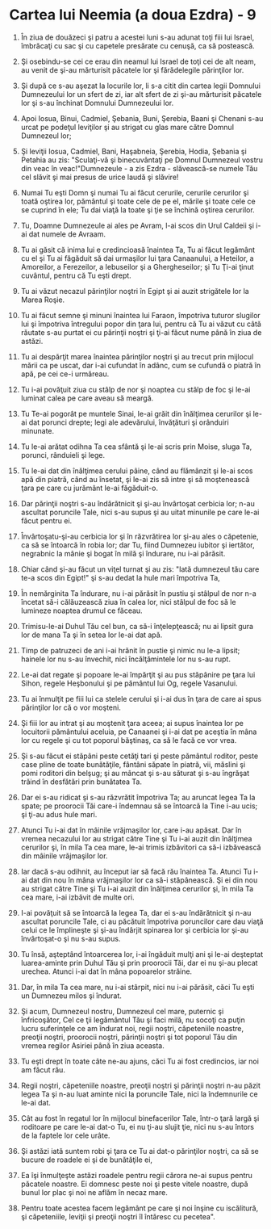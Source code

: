 # Cartea lui Neemia (a doua Ezdra) - 9

1. În ziua de douăzeci şi patru a acestei luni s-au adunat toţi fiii lui Israel, îmbrăcaţi cu sac şi cu capetele presărate cu cenuşă, ca să postească. 

2. Şi osebindu-se cei ce erau din neamul lui Israel de toţi cei de alt neam, au venit de şi-au mărturisit păcatele lor şi fărădelegile părinţilor lor. 

3. Şi după ce s-au aşezat la locurile lor, li s-a citit din cartea legii Domnului Dumnezeului lor un sfert de zi, iar alt sfert de zi şi-au mărturisit păcatele lor şi s-au închinat Domnului Dumnezeului lor. 

4. Apoi Iosua, Binui, Cadmiel, Şebania, Buni, Şerebia, Baani şi Chenani s-au urcat pe podeţul leviţilor şi au strigat cu glas mare către Domnul Dumnezeul lor; 

5. Şi leviţii Iosua, Cadmiel, Bani, Haşabneia, Şerebia, Hodia, Şebania şi Petahia au zis: "Sculaţi-vă şi binecuvântaţi pe Domnul Dumnezeul vostru din veac în veac!"Dumnezeule - a zis Ezdra - slăvească-se numele Tău cel slăvit şi mai presus de urice laudă şi slăvire! 

6. Numai Tu eşti Domn şi numai Tu ai făcut cerurile, cerurile cerurilor şi toată oştirea lor, pământul şi toate cele de pe el, mările şi toate cele ce se cuprind în ele; Tu dai viaţă la toate şi ţie se închină oştirea cerurilor. 

7. Tu, Doamne Dumnezeule ai ales pe Avram, l-ai scos din Urul Caldeii şi i-ai dat numele de Avraam. 

8. Tu ai găsit că inima lui e credincioasă înaintea Ta, Tu ai făcut legământ cu el şi Tu ai făgăduit să dai urmaşilor lui ţara Canaanului, a Heteilor, a Amoreilor, a Ferezeilor, a Iebuseilor şi a Ghergheseilor; şi Tu Ţi-ai ţinut cuvântul, pentru că Tu eşti drept. 

9. Tu ai văzut necazul părinţilor noştri în Egipt şi ai auzit strigătele lor la Marea Roşie. 

10. Tu ai făcut semne şi minuni înaintea lui Faraon, împotriva tuturor slugilor lui şi împotriva întregului popor din ţara lui, pentru că Tu ai văzut cu câtă răutate s-au purtat ei cu părinţii noştri şi ţi-ai făcut nume până în ziua de astăzi. 

11. Tu ai despărţit marea înaintea părinţilor noştri şi au trecut prin mijlocul mării ca pe uscat, dar i-ai cufundat în adânc, cum se cufundă o piatră în apă, pe cei ce-i urmăreau. 

12. Tu i-ai povăţuit ziua cu stâlp de nor şi noaptea cu stâlp de foc şi le-ai luminat calea pe care aveau să meargă. 

13. Tu Te-ai pogorât pe muntele Sinai, le-ai grăit din înălţimea cerurilor şi le-ai dat porunci drepte; legi ale adevărului, învăţături şi orânduiri minunate. 

14. Tu le-ai arătat odihna Ta cea sfântă şi le-ai scris prin Moise, sluga Ta, porunci, rânduieli şi lege. 

15. Tu le-ai dat din înălţimea cerului pâine, când au flămânzit şi le-ai scos apă din piatră, când au însetat, şi le-ai zis să intre şi să moştenească ţara pe care cu jurământ le-ai făgăduit-o. 

16. Dar părinţii noştri s-au îndărătnicit şi şi-au învârtoşat cerbicia lor; n-au ascultat poruncile Tale, nici s-au supus şi au uitat minunile pe care le-ai făcut pentru ei. 

17. Învârtoşatu-şi-au cerbicia lor şi în răzvrătirea lor şi-au ales o căpetenie, ca să se întoarcă în robia lor; dar Tu, fiind Dumnezeu iubitor şi iertător, negrabnic la mânie şi bogat în milă şi îndurare, nu i-ai părăsit. 

18. Chiar când şi-au făcut un viţel turnat şi au zis: "Iată dumnezeul tău care te-a scos din Egipt!" şi s-au dedat la hule mari împotriva Ta, 

19. În nemărginita Ta îndurare, nu i-ai părăsit în pustiu şi stâlpul de nor n-a încetat să-i călăuzească ziua în calea lor, nici stâlpul de foc să le lumineze noaptea drumul ce făceau. 

20. Trimisu-le-ai Duhul Tău cel bun, ca să-i înţelepţească; nu ai lipsit gura lor de mana Ta şi în setea lor le-ai dat apă. 

21. Timp de patruzeci de ani i-ai hrănit în pustie şi nimic nu le-a lipsit; hainele lor nu s-au învechit, nici încălţămintele lor nu s-au rupt. 

22. Le-ai dat regate şi popoare le-ai împărţit şi au pus stăpânire pe ţara lui Sihon, regele Heşbonului şi pe pământul lui Og, regele Vasanului. 

23. Tu ai înmulţit pe fiii lui ca stelele cerului şi i-ai dus în ţara de care ai spus părinţilor lor că o vor moşteni. 

24. Şi fiii lor au intrat şi au moştenit ţara aceea; ai supus înaintea lor pe locuitorii pământului aceluia, pe Canaanei şi i-ai dat pe aceştia în mâna lor cu regele şi cu tot poporul băştinaş, ca să le facă ce vor vrea. 

25. Şi s-au făcut ei stăpâni peste cetăţi tari şi peste pământul roditor, peste case pline de toate bunătăţile, fântâni săpate în piatră, vii, măslini şi pomi roditori din belşug; şi au mâncat şi s-au săturat şi s-au îngrăşat trăind în desfătări prin bunătatea Ta. 

26. Dar ei s-au ridicat şi s-au răzvrătit împotriva Ta; au aruncat legea Ta la spate; pe proorocii Tăi care-i îndemnau să se întoarcă la Tine i-au ucis; şi ţi-au adus hule mari. 

27. Atunci Tu i-ai dat în mâinile vrăjmaşilor lor, care i-au apăsat. Dar în vremea necazului lor au strigat către Tine şi Tu i-ai auzit din înălţimea cerurilor şi, în mila Ta cea mare, le-ai trimis izbăvitori ca să-i izbăvească din mâinile vrăjmaşilor lor. 

28. Iar dacă s-au odihnit, au început iar să facă rău înaintea Ta. Atunci Tu i-ai dat din nou în mâna vrăjmaşilor lor ca să-i stăpânească. Şi ei din nou au strigat către Tine şi Tu i-ai auzit din înălţimea cerurilor şi, în mila Ta cea mare, i-ai izbăvit de multe ori. 

29. I-ai povăţuit să se întoarcă la legea Ta, dar ei s-au îndărătnicit şi n-au ascultat poruncile Tale, ci au păcătuit împotriva poruncilor care dau viaţă celui ce le împlineşte şi şi-au îndârjit spinarea lor şi cerbicia lor şi-au învârtoşat-o şi nu s-au supus. 

30. Tu însă, aşteptând întoarcerea lor, i-ai îngăduit mulţi ani şi le-ai deşteptat luarea-aminte prin Duhul Tău şi prin proorocii Tăi, dar ei nu şi-au plecat urechea. Atunci i-ai dat în mâna popoarelor străine. 

31. Dar, în mila Ta cea mare, nu i-ai stârpit, nici nu i-ai părăsit, căci Tu eşti un Dumnezeu milos şi îndurat. 

32. Şi acum, Dumnezeul nostru, Dumnezeul cel mare, puternic şi înfricoşător, Cel ce ţii legământul Tău şi faci milă, nu socoţi ca puţin lucru suferinţele ce am îndurat noi, regii noştri, căpeteniile noastre, preoţii noştri, proorocii noştri, părinţii noştri şi tot poporul Tău din vremea regilor Asiriei până în ziua aceasta. 

33. Tu eşti drept în toate câte ne-au ajuns, căci Tu ai fost credincios, iar noi am făcut rău. 

34. Regii noştri, căpeteniile noastre, preoţii noştri şi părinţii noştri n-au păzit legea Ta şi n-au luat aminte nici la poruncile Tale, nici la îndemnurile ce le-ai dat. 

35. Cât au fost în regatul lor în mijlocul binefacerilor Tale, într-o ţară largă şi roditoare pe care le-ai dat-o Tu, ei nu ţi-au slujit ţie, nici nu s-au întors de la faptele lor cele urâte. 

36. Şi astăzi iată suntem robi şi ţara ce Tu ai dat-o părinţilor noştri, ca să se bucure de roadele ei şi de bunătăţile ei, 

37. Ea îşi înmulţeşte astăzi roadele pentru regii cărora ne-ai supus pentru păcatele noastre. Ei domnesc peste noi şi peste vitele noastre, după bunul lor plac şi noi ne aflăm în necaz mare. 

38. Pentru toate acestea facem legământ pe care şi noi înşine cu iscălitură, şi căpeteniile, leviţii şi preoţii noştri îl întăresc cu pecetea". 

